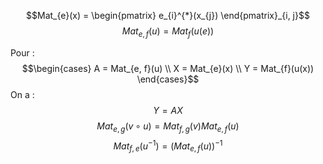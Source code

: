 $$Mat_{e}(x) = \begin{pmatrix}
e_{i}^{*}(x_{j})
\end{pmatrix}_{i, j}$$
$$Mat_{e, f}(u) = Mat_{f}(u(e))$$

Pour : 
$$\begin{cases}
A = Mat_{e, f}(u) \\
X = Mat_{e}(x) \\
Y = Mat_{f}(u(x))
\end{cases}$$
On a :
$$Y = AX$$
$$Mat_{e, g}(v \circ u) = Mat_{f, g}(v)Mat_{e, f}(u)$$
$$Mat_{f, e}(u^{-1}) = (Mat_{e, f}(u))^{-1}$$
